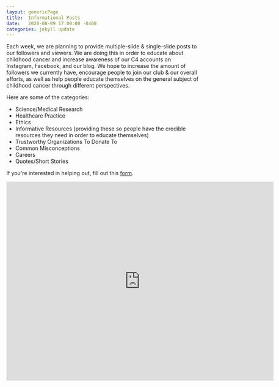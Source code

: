 ```yaml
---
layout: genericPage
title:  Informational Posts
date:   2020-08-09 17:00:00 -0400
categories: jekyll update
---
```


Each week, we are planning to provide multiple-slide & single-slide posts to our followers and viewers. We are
doing this in order to educate about childhood cancer and increase awareness of our C4 accounts on Instagram, Facebook, and our blog. We hope to increase the amount of followers we currently have, encourage people to join our club & our overall efforts, as well as help people educate themselves on the general subject of childhood cancer through different perspectives.  

Here are some of the categories:

- Science/Medical Research
- Healthcare Practice
- Ethics
- Informative Resources (providing these so people have the credible resources they need in order to educate themselves)
- Trustworthy Organizations To Donate To
- Common Misconceptions
- Careers
- Quotes/Short Stories

If you're interested in helping out, fill out this [form](https://docs.google.com/forms/d/e/1FAIpQLSex48RbjAL7RGviFtuLEvDcGsd9sXKwZQLIXnZ6Z2OjjQ5Bkw/viewform).
<div class="form">
<iframe src="https://docs.google.com/forms/d/e/1FAIpQLSex48RbjAL7RGviFtuLEvDcGsd9sXKwZQLIXnZ6Z2OjjQ5Bkw/viewform?embedded=true" width="700" height="520" frameborder="0" marginheight="0" marginwidth="0">Loading…</iframe>
</div>